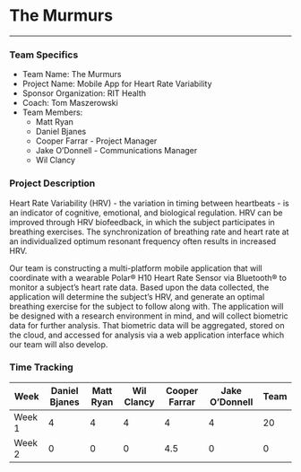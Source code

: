 # The Murmurs
____
### Team Specifics
* Team Name: The Murmurs
* Project Name: Mobile App for Heart Rate Variability
* Sponsor Organization: RIT Health
* Coach: Tom Maszerowski
* Team Members:
  * Matt Ryan
  * Daniel Bjanes
  * Cooper Farrar - Project Manager
  * Jake O’Donnell - Communications Manager
  * Wil Clancy

### Project Description
Heart Rate Variability (HRV) - the variation in timing between heartbeats - is an indicator of cognitive, emotional, and biological regulation. HRV can be improved through HRV biofeedback, in which the subject participates in breathing exercises. The synchronization of breathing rate and heart rate at an individualized optimum resonant frequency often results in increased HRV. 
 
Our team is constructing a multi-platform mobile application that will coordinate with a wearable Polar® H10 Heart Rate Sensor via Bluetooth® to monitor a subject’s heart rate data. Based upon the data collected, the application will determine the subject’s HRV, and generate an optimal breathing exercise for the subject to follow along with. The application will be designed with a research environment in mind, and will collect biometric data for further analysis. That biometric data will be aggregated, stored on the cloud, and accessed for analysis via a web application interface which our team will also develop.
### Time Tracking

|Week|Daniel Bjanes|Matt Ryan|Wil Clancy|Cooper Farrar|Jake O’Donnell|Team|
| ----------- | ----------- | ----------- |-----------|-----------|-----------|-----------|
| Week 1      | 4           | 4           |4          |4          |4          |20         |
| Week 2      | 0           | 0           |0          |4.5          |0          |0          |
